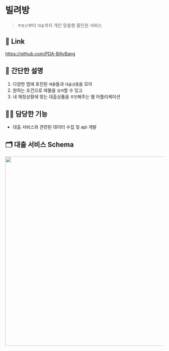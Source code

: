 # 빌려방
>`부동산`부터 `대출`까지 개인 맞춤형 올인원 서비스  

## 🔗 Link
https://github.com/PDA-BillyBang

## 📝 간단한 설명
1. 다양한 앱에 포진된 `매물`들과 `대출상품`을 모아
2. 원하는 조건으로 매물을 `검색`할 수 있고
3. 내 재정상황에 맞는 대출상품을 `추천`해주는 웹 어플리케이션

## 🙋‍♂️ 담당한 기능
- 대출 서비스와 관련된 데이터 수집 및 api 개발

## 🗂️ 대출 서비스 Schema
<img src="https://github.com/user-attachments/assets/430cafc9-0d24-4381-ba1c-195dd4404a1f" width="600" height="auto">
